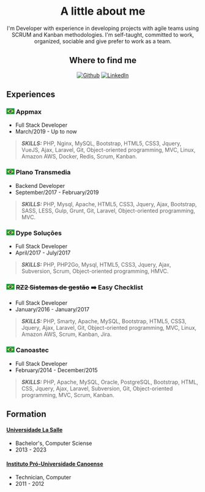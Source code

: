 <h1 align="center">A little about me</h1>

<p align="center">
I'm Developer with experience in developing projects with agile teams using SCRUM and Kanban methodologies. I'm self-taught, committed to work, organized, sociable and give prefer to work as a team.
</p>

<h2 align="center">Where to find me</h2>

<p align="center">
    <a href="https://github.com/ricardokovalski"><img src="https://cdn4.iconfinder.com/data/icons/ionicons/512/icon-social-github-20.png" alt="Github"></a>
    <a href="https://www.linkedin.com/in/ricardo-kovalski-cruz/"><img src="https://cdn2.iconfinder.com/data/icons/social-icon-3/512/social_style_3_in-20.png" alt="LinkedIn"></a>
</p> 

## Experiences

### ![:](assets/img/pt-br.png) Appmax

* Full Stack Developer
* March/2019 - Up to now

> **_SKILLS:_** PHP, Nginx, MySQL, Bootstrap, HTML5, CSS3, Jquery, VueJS, Ajax, Laravel, Git, Object-oriented programming, MVC, Linux, Amazon AWS, Docker, Redis, Scrum, Kanban.


### ![:](assets/img/pt-br.png) Plano Transmedia

* Backend Developer
* September/2017 - February/2019

> **_SKILLS:_** PHP, Mysql, Apache, HTML5, CSS3, Jquery, Ajax, Bootstrap, SASS, LESS, Gulp, Grunt, Git, Laravel, Object-oriented programming, MVC.


### ![:](assets/img/pt-br.png) Dype Soluções

* Full Stack Developer
* April/2017 - July/2017

> **_SKILLS:_** PHP, PHP2Go, Mysql, HTML5, CSS3, Jquery, Ajax, Subversion, Scrum, Object-oriented programming, HMVC.


### ![:](assets/img/pt-br.png) ~~RZ2 Sistemas de gestão~~ :arrow_right: Easy Checklist

* Full Stack Developer
* January/2016 - January/2017

> **_SKILLS:_** PHP, Smarty, Apache, MySQL, Bootstrap, HTML5, CSS3, Jquery, Ajax, Laravel, Git, Object-oriented programming, MVC, Linux, Amazon AWS, Scrum, Kanban, Jira.


### ![:](assets/img/pt-br.png) Canoastec

* Full Stack Developer
* February/2014 - December/2015

> **_SKILLS:_** PHP, Apache, MySQL, Oracle, PostgreSQL, Bootstrap, HTML, CSS, Jquery, Ajax, Laravel, Subversion, Git, Object-oriented programming, MVC, Scrum, Kanban.


## Formation

#### [Universidade La Salle](https://www.unilasalle.edu.br/canoas)

* Bachelor's, Computer Sciense
* 2013 - 2023

#### [Instituto Pró-Universidade Canoense](https://www.ipuc.edu.br/)

* Technician, Computer
* 2011 - 2012
